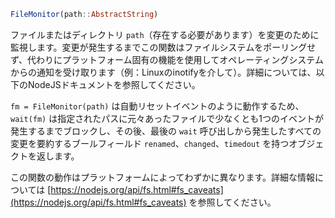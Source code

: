 ```julia
FileMonitor(path::AbstractString)
```

ファイルまたはディレクトリ `path`（存在する必要があります）を変更のために監視します。変更が発生するまでこの関数はファイルシステムをポーリングせず、代わりにプラットフォーム固有の機能を使用してオペレーティングシステムからの通知を受け取ります（例：Linuxのinotifyを介して）。詳細については、以下のNodeJSドキュメントを参照してください。

`fm = FileMonitor(path)` は自動リセットイベントのように動作するため、`wait(fm)` は指定されたパスに元々あったファイルで少なくとも1つのイベントが発生するまでブロックし、その後、最後の `wait` 呼び出しから発生したすべての変更を要約するブールフィールド `renamed`、`changed`、`timedout` を持つオブジェクトを返します。

この関数の動作はプラットフォームによってわずかに異なります。詳細な情報については [https://nodejs.org/api/fs.html#fs_caveats](https://nodejs.org/api/fs.html#fs_caveats) を参照してください。
